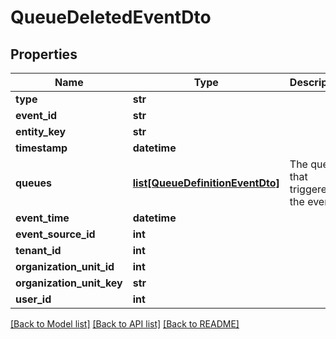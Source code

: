 # QueueDeletedEventDto

## Properties
Name | Type | Description | Notes
------------ | ------------- | ------------- | -------------
**type** | **str** |  | 
**event_id** | **str** |  | 
**entity_key** | **str** |  | [optional] 
**timestamp** | **datetime** |  | 
**queues** | [**list[QueueDefinitionEventDto]**](QueueDefinitionEventDto.md) | The queue that triggered the event | [optional] 
**event_time** | **datetime** |  | [optional] 
**event_source_id** | **int** |  | [optional] 
**tenant_id** | **int** |  | [optional] 
**organization_unit_id** | **int** |  | [optional] 
**organization_unit_key** | **str** |  | [optional] 
**user_id** | **int** |  | [optional] 

[[Back to Model list]](../README.md#documentation-for-models) [[Back to API list]](../README.md#documentation-for-api-endpoints) [[Back to README]](../README.md)


